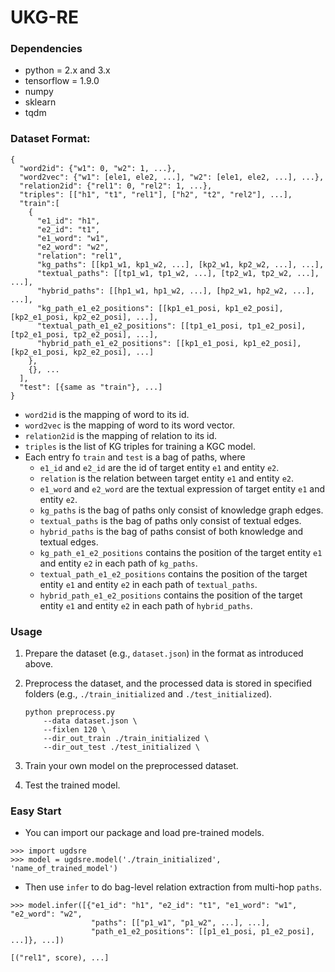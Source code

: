 # UKG-RE
### Dependencies
- python = 2.x and 3.x
- tensorflow = 1.9.0
- numpy
- sklearn
- tqdm
### Dataset Format:
~~~~
{
  "word2id": {"w1": 0, "w2": 1, ...},
  "word2vec": {"w1": [ele1, ele2, ...], "w2": [ele1, ele2, ...], ...},
  "relation2id": {"rel1": 0, "rel2": 1, ...},
  "triples": [["h1", "t1", "rel1"], ["h2", "t2", "rel2"], ...],
  "train":[
    {
      "e1_id": "h1",
      "e2_id": "t1",
      "e1_word": "w1",
      "e2_word": "w2",
      "relation": "rel1",
      "kg_paths": [[kp1_w1, kp1_w2, ...], [kp2_w1, kp2_w2, ...], ...],
      "textual_paths": [[tp1_w1, tp1_w2, ...], [tp2_w1, tp2_w2, ...], ...],
      "hybrid_paths": [[hp1_w1, hp1_w2, ...], [hp2_w1, hp2_w2, ...], ...],
      "kg_path_e1_e2_positions": [[kp1_e1_posi, kp1_e2_posi], [kp2_e1_posi, kp2_e2_posi], ...],
      "textual_path_e1_e2_positions": [[tp1_e1_posi, tp1_e2_posi], [tp2_e1_posi, tp2_e2_posi], ...],
      "hybrid_path_e1_e2_positions": [[kp1_e1_posi, kp1_e2_posi], [kp2_e1_posi, kp2_e2_posi], ...]
    },
    {}, ...
  ],
  "test": [{same as "train"}, ...]
}
~~~~
   - `word2id` is the mapping of word to its id.
   - `word2vec` is the mapping of word to its word vector.
   - `relation2id` is the mapping of relation to its id.
   - `triples` is the list of KG triples for training a KGC model.
   - Each entry fo `train` and `test` is a bag of paths, where
      - `e1_id` and `e2_id` are the id of target entity `e1` and entity `e2`.
      - `relation` is the relation between target entity `e1` and entity `e2`.
      - `e1_word` and `e2_word` are the textual expression of target entity `e1` and entity `e2`.
      - `kg_paths` is the bag of paths only consist of knowledge graph edges.
      - `textual_paths` is the bag of paths only consist of textual edges.
      - `hybrid_paths` is the bag of paths consist of both knowledge and textual edges.
      - `kg_path_e1_e2_positions` contains the position of the target entity `e1` and entity `e2` in each path of `kg_paths`.
      - `textual_path_e1_e2_positions` contains the position of the target entity `e1` and entity `e2` in each path of `textual_paths`.
      - `hybrid_path_e1_e2_positions` contains the position of the target entity `e1` and entity `e2` in each path of `hybrid_paths`.

### Usage
1. Prepare the dataset (e.g., `dataset.json`) in the format as introduced above.
2. Preprocess the dataset, and the processed data is stored in specified folders (e.g., `./train_initialized` and `./test_initialized`).

    ~~~~
    python preprocess.py 
        --data dataset.json \
        --fixlen 120 \
        --dir_out_train ./train_initialized \
        --dir_out_test ./test_initialized \
    ~~~~
3. Train your own model on the preprocessed dataset.
5. Test the trained model.

### Easy Start
- You can import our package and load pre-trained models.
~~~~
>>> import ugdsre
>>> model = ugdsre.model('./train_initialized', 'name_of_trained_model')
~~~~
- Then use `infer` to do bag-level relation extraction from multi-hop `paths`.
~~~~
>>> model.infer([{"e1_id": "h1", "e2_id": "t1", "e1_word": "w1", "e2_word": "w2", 
                  "paths": [["p1_w1", "p1_w2", ...], ...], 
                  "path_e1_e2_positions": [[p1_e1_posi, p1_e2_posi], ...]}, ...])

[("rel1", score), ...]
~~~~
